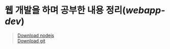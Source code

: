 # 웹 개발을 하며 공부한 내용 정리(*webapp-dev*)

> [Download nodejs](https://nodejs.org/en/)  
> [Download git](https://git-scm.com/downloads)
